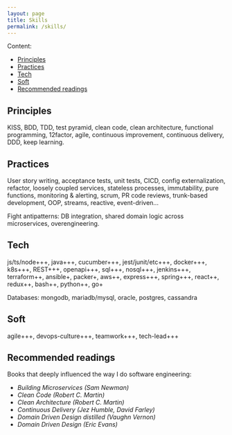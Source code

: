 ```yaml
---
layout: page
title: Skills
permalink: /skills/
---
```


Content:

- [Principles](#principles)
- [Practices](#practices)
- [Tech](#tech)
- [Soft](#soft)
- [Recommended readings](#recommended-readings)

## Principles

KISS, BDD, TDD, test pyramid, clean code, clean architecture, functional programming, 12factor, agile, continuous improvement, continuous delivery, DDD, keep learning.

## Practices

User story writing, acceptance tests, unit tests, CICD, config externalization, refactor, loosely coupled services, stateless processes, immutability, pure functions, monitoring & alerting, scrum, PR code reviews, trunk-based development, OOP, streams, reactive, event-driven...

Fight antipatterns: DB integration, shared domain logic across microservices, overengineering.

## Tech

<!-- XXX replace pluses with stars? -->

js/ts/node+++, java+++, cucumber+++, jest/junit/etc+++, docker+++, k8s+++, REST+++, openapi+++, sql+++, nosql+++, jenkins+++, terraform++, ansible+, packer+, aws++, express+++, spring+++, react++, redux++, bash++, python++, go+

Databases: mongodb, mariadb/mysql, oracle, postgres, cassandra

## Soft

agile+++, devops-culture+++, teamwork+++, tech-lead+++

## Recommended readings

Books that deeply influenced the way I do software engineering:

- _Building Microservices (Sam Newman)_
- _Clean Code (Robert C. Martin)_
- _Clean Architecture (Robert C. Martin)_
- _Continuous Delivery (Jez Humble, David Farley)_
- _Domain Driven Design distilled (Vaughn Vernon)_
- _Domain Driven Design (Eric Evans)_
